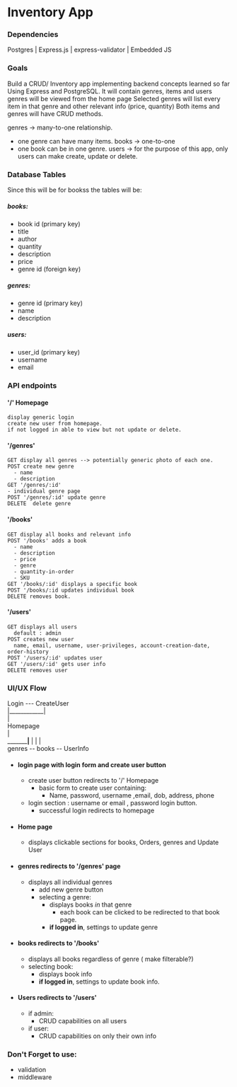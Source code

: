 # Inventory App
### Dependencies
Postgres | Express.js | express-validator | Embedded JS

### Goals
Build a CRUD/ Inventory app implementing backend concepts learned so far Using Express and PostgreSQL.
It will contain genres, items and users 
genres will be viewed from the home page
Selected genres will list every item in that genre and other relevant info (price, quantity)
Both items and genres will have CRUD methods.

genres -> many-to-one relationship. 
  - one genre can have many items.
books -> one-to-one
  - one book can be in one genre.
users -> for the purpose of this app, only users can make create, update or delete.

### Database Tables
Since this will be for bookss the tables will be: 
##### books:  
  - book id (primary key)
  - title 
  - author
  - quantity
  - description
  - price
  - genre id (foreign key) 

##### genres:  
  - genre id (primary key)
  - name
  - description

##### users:
  - user_id (primary key)
  - username
  - email

### API endpoints

  #### '/' Homepage
    display generic login
    create new user from homepage.
    if not logged in able to view but not update or delete.

  #### '/genres'
    GET display all genres --> potentially generic photo of each one.
    POST create new genre
      - name
      - description
    GET '/genres/:id' 
    - individual genre page
    POST '/genres/:id' update genre
    DELETE  delete genre

  #### '/books'
    GET display all books and relevant info
    POST '/books' adds a book
      - name
      - description
      - price
      - genre
      - quantity-in-order
      - SKU
    GET '/books/:id' displays a specific book
    POST '/books/:id updates individual book
    DELETE removes book.
  
  #### '/users'
    GET displays all users
      default : admin
    POST creates new user
      name, email, username, user-privileges, account-creation-date, order-history
    POST '/users/:id' updates user
    GET '/users/:id' gets user info
    DELETE removes user

### UI/UX Flow
 
  Login --- CreateUser   
    |____________|  
                 |  
              Homepage  
                 |  
    _____________|______
    |       |          |  
genres -- books -- UserInfo  

- #### login page with login form and create user button 
  - create user button redirects to '/' Homepage
    - basic form to create user containing:
      - Name, password, username ,email, dob, address, phone
  - login section : username or email , password login button.
    - successful login redirects to homepage
- #### Home page 
  - displays clickable sections for books, Orders, genres and Update User
- #### genres redirects to '/genres' page
  - displays all individual genres
    - add new genre button
    - selecting a genre:
      - displays books *in* that genre
        - each book can be clicked to be redirected to that book page. 
      - __if logged in__, settings to update genre
- #### books redirects to '/books'
  - displays all books regardless of genre ( make filterable?)
  - selecting book:
    - displays book info
    - __if logged in__, settings to update book info.
- #### Users redirects to '/users'
  - if admin:
    - CRUD capabilities on all users
  - if user:
    - CRUD capabilities on only their own info

### Don't Forget to use:
- validation
- middleware